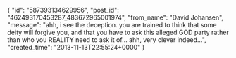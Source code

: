  {
   "id": "587393134629956",
   "post_id": "462493170453287_483672965001974",
   "from_name": "David Johansen",
   "message": "ahh, i see the deception. you are trained to think that some deity will forgive you, and that you have to ask this alleged GOD party rather than who you REALITY need to ask it of... ahh, very clever indeed...",
   "created_time": "2013-11-13T22:55:24+0000"
 }
